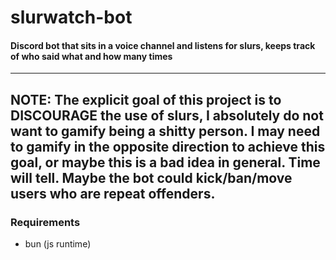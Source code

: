 # slurwatch-bot

#### Discord bot that sits in a voice channel and listens for slurs, keeps track of who said what and how many times

---

## NOTE: The explicit goal of this project is to DISCOURAGE the use of slurs, I absolutely do not want to gamify being a shitty person. I may need to gamify in the opposite direction to achieve this goal, or maybe this is a bad idea in general. Time will tell. Maybe the bot could kick/ban/move users who are repeat offenders.

### Requirements

- bun (js runtime)